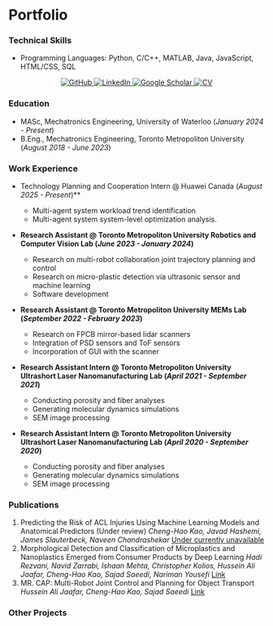 # Portfolio

### Technical Skills
- Programming Languages: Python, C/C++, MATLAB, Java, JavaScript, HTML/CSS, SQL
<p align="center">
  <a href="https://github.com/HowardKao-1130" target="_blank">
    <img src="https://img.shields.io/badge/GitHub-181717?style=for-the-badge&logo=github&logoColor=white" alt="GitHub"/>
  </a>
  <a href="https://www.linkedin.com/in/cheng-hao-kao-64343b252/" target="_blank">
    <img src="https://img.shields.io/badge/LinkedIn-0A66C2?style=for-the-badge&logo=linkedin&logoColor=white" alt="LinkedIn"/>
  </a>
  <a href="https://scholar.google.com/citations?user=svHzmooAAAAJ&hl=zh-TW" target="_blank">
    <img src="https://img.shields.io/badge/Google%20Scholar-4285F4?style=for-the-badge&logo=google-scholar&logoColor=white" alt="Google Scholar"/>
  </a>
  <a href="/assets/pdf/cv.pdf" target="_blank">
    <img src="https://img.shields.io/badge/CV-Download-green?style=for-the-badge&logo=adobe-acrobat-reader&logoColor=white" alt="CV"/>
  </a>
</p>

### Education
- MASc, Mechatronics Engineering, University of Waterloo (_January 2024 - Present_)	 			        		
- B.Eng., Mechatronics Engineering, Toronto Metropoliton University (_August 2018 - June 2023_)

### Work Experience
- Technology Planning and Cooperation Intern @ Huawei Canada (_August 2025 - Present_)**
  - Multi-agent system workload trend identification
  - Multi-agent system system-level optimization analysis.

- **Research Assistant @ Toronto Metropoliton University Robotics and Computer Vision Lab (_June 2023 - January 2024_)**
  - Research on multi-robot collaboration joint trajectory planning and control
  - Research on micro-plastic detection via ultrasonic sensor and machine learning
  - Software development

- **Research Assistant @ Toronto Metropoliton University MEMs Lab (_September 2022 - February 2023_)**
  - Research on FPCB mirror-based lidar scanners
  - Integration of PSD sensors and ToF sensors
  - Incorporation of GUI with the scanner

- **Research Assistant Intern @ Toronto Metropoliton University Ultrashort Laser Nanomanufacturing Lab (_April 2021 - September 2021_)**
  - Conducting porosity and fiber analyses
  - Generating molecular dynamics simulations
  - SEM image processing

- **Research Assistant Intern @ Toronto Metropoliton University Ultrashort Laser Nanomanufacturing Lab (_April 2020 - September 2020_)**
  - Conducting porosity and fiber analyses
  - Generating molecular dynamics simulations
  - SEM image processing

### Publications
1. Predicting the Risk of ACL Injuries Using Machine Learning Models and Anatomical Predictors (Under review) *Cheng-Hao Kao, Javad Hashemi, James Slauterbeck, Naveen Chandrashekar* [Under currently unavailable](https://howardkao-1130.github.io/portfolio/)
2. Morphological Detection and Classification of Microplastics and Nanoplastics Emerged from Consumer Products by Deep Learning *Hadi Rezvani, Navid Zarrabi, Ishaan Mehta, Christopher Kolios, Hussein Ali Jaafar, Cheng-Hao Kao, Sajad Saeedi, Nariman Yousefi* [Link](https://arxiv.org/abs/2409.13688)
3. MR. CAP: Multi-Robot Joint Control and Planning for Object Transport *Hussein Ali Jaafar, Cheng-Hao Kao, Sajad Saeedi* [Link](https://ieeexplore.ieee.org/document/10380779)

### Other Projects
